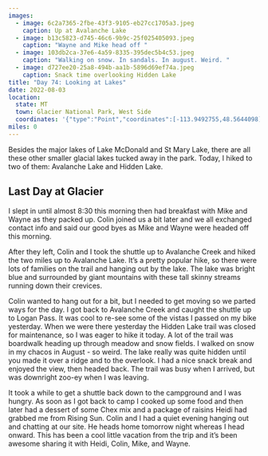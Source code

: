 ```yaml
---
images:
  - image: 6c2a7365-2fbe-43f3-9105-eb27cc1705a3.jpeg
    caption: Up at Avalanche Lake
  - image: b13c5823-d745-46c6-9b9c-25f025405093.jpeg
    caption: "Wayne and Mike head off "
  - image: 103db2ca-37e6-4a59-8335-395dec5b4c53.jpeg
    caption: "Walking on snow. In sandals. In august. Weird. "
  - image: d727ee20-25a8-494b-aa1b-5896d69ef74a.jpeg
    caption: Snack time overlooking Hidden Lake
title: "Day 74: Looking at Lakes"
date: 2022-08-03
location:
  state: MT
  town: Glacier National Park, West Side
  coordinates: '{"type":"Point","coordinates":[-113.9492755,48.5644098]}'
miles: 0
---
```

Besides the major lakes of Lake McDonald and St Mary Lake, there are all these other smaller glacial lakes tucked away in the park. Today, I hiked to two of them: Avalanche Lake and Hidden Lake. 

## Last Day at Glacier

I slept in until almost 8:30 this morning then had breakfast with Mike and Wayne as they packed up. Colin joined us a bit later and we all exchanged contact info and said our good byes as Mike and Wayne were headed off this morning. 

After they left, Colin and I took the shuttle up to Avalanche Creek and hiked the two miles up to Avalanche Lake. It’s a pretty popular hike, so there were lots of families on the trail and hanging out by the lake. The lake was bright blue and surrounded by giant mountains with these tall skinny streams running down their crevices. 

Colin wanted to hang out for a bit, but I needed to get moving so we parted ways for the day. I got back to Avalanche Creek and caught the shuttle up to Logan Pass. It was cool to re-see some of the vistas I passed on my bike yesterday. When we were there yesterday the Hidden Lake trail was closed for maintenance, so I was eager to hike it today. A lot of the trail was boardwalk heading up through meadow and snow fields. I walked on snow in my chacos in August - so weird. The lake really was quite hidden until you made it over a ridge and to the overlook. I had a nice snack break and enjoyed the view, then headed back. The trail was busy when I arrived, but was downright zoo-ey when I was leaving. 

It took a while to get a shuttle back down to the campground and I was hungry. As soon as I got back to camp I cooked up some food and then later had a dessert of some Chex mix and a package of raisins Heidi had grabbed me from Rising Sun. Colin and I had a quiet evening hanging out and chatting at our site. He heads home tomorrow night whereas I head onward. This has been a cool little vacation from the trip and it’s been awesome sharing it with Heidi, Colin, Mike, and Wayne. 
